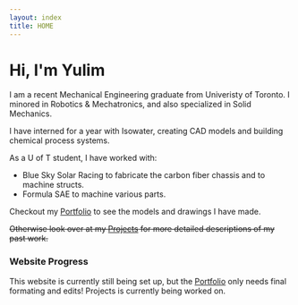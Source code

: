 ```yaml
---
layout: index
title: HOME
---
```


# Hi, I'm Yulim
I am a recent Mechanical Engineering graduate from Univeristy of Toronto. I minored in Robotics & Mechatronics, and also specialized in Solid Mechanics.

I have interned for a year with Isowater, creating CAD models and building chemical process systems.

[comment]: # ( More details on what i was at iso?? )

As a U of T student, I have worked with:
- Blue Sky Solar Racing to fabricate the carbon fiber chassis and to machine structs.
- Formula SAE to machine various parts.

Checkout my [Portfolio](/CAD_Portfolio.md) to see the models and drawings I have made. 

~~Otherwise look over at my [Projects](category/projects.md) for more detailed descriptions of my past work.~~


[comment]: # ( Add link to outside???? )
[comment]: # ( Might change blurb details later )


### Website Progress
This website is currently still being set up, but the [Portfolio](/CAD_Portfolio.md) only needs final formating and edits! Projects is currently being worked on.
